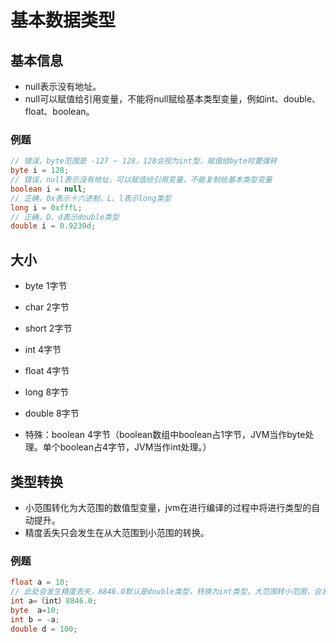 # 基本数据类型



## 基本信息

- null表示没有地址。
- null可以赋值给引用变量，不能将null赋给基本类型变量，例如int、double、float、boolean。

### 例题

```java
// 错误，byte范围是 -127 ~ 128，128会视为int型，赋值给byte时要强转
byte i = 128;
// 错误，null表示没有地址，可以赋值给引用变量，不能复制给基本类型变量
boolean i = null;
// 正确，0x表示十六进制，L、l表示long类型
long i = 0xfffL;
// 正确，D、d表示double类型
double i = 0.9239d;
```



## 大小

- byte   1字节 

- char   2字节 

- short   2字节 

- int    4字节 

- float   4字节 

- long   8字节 

- double 8字节 

- 特殊：boolean 4字节（boolean数组中boolean占1字节，JVM当作byte处理。单个boolean占4字节，JVM当作int处理。）



## 类型转换

- 小范围转化为大范围的数值型变量，jvm在进行编译的过程中将进行类型的自动提升。
- 精度丢失只会发生在从大范围到小范围的转换。

### 例题

```java
float a = 10;
// 此处会发生精度丢失，8846.0默认是double类型，转换为int类型，大范围转小范围，会发生精度丢失
int a=（int）8846.0;
byte  a=10;
int b = -a;
double d = 100;
```

